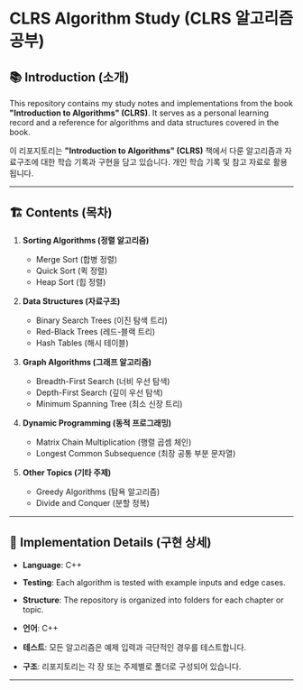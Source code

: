 # CLRS Algorithm Study (CLRS 알고리즘 공부)

## 📚 Introduction (소개)

This repository contains my study notes and implementations from the book **"Introduction to Algorithms" (CLRS)**. It serves as a personal learning record and a reference for algorithms and data structures covered in the book.

이 리포지토리는 **"Introduction to Algorithms" (CLRS)** 책에서 다룬 알고리즘과 자료구조에 대한 학습 기록과 구현을 담고 있습니다. 개인 학습 기록 및 참고 자료로 활용됩니다.

---

## 🏗️ Contents (목차)

1. **Sorting Algorithms (정렬 알고리즘)**
   - Merge Sort (합병 정렬)
   - Quick Sort (퀵 정렬)
   - Heap Sort (힙 정렬)

2. **Data Structures (자료구조)**
   - Binary Search Trees (이진 탐색 트리)
   - Red-Black Trees (레드-블랙 트리)
   - Hash Tables (해시 테이블)

3. **Graph Algorithms (그래프 알고리즘)**
   - Breadth-First Search (너비 우선 탐색)
   - Depth-First Search (깊이 우선 탐색)
   - Minimum Spanning Tree (최소 신장 트리)

4. **Dynamic Programming (동적 프로그래밍)**
   - Matrix Chain Multiplication (행렬 곱셈 체인)
   - Longest Common Subsequence (최장 공통 부분 문자열)

5. **Other Topics (기타 주제)**
   - Greedy Algorithms (탐욕 알고리즘)
   - Divide and Conquer (분할 정복)

---

## 🔧 Implementation Details (구현 상세)

- **Language**: C++
- **Testing**: Each algorithm is tested with example inputs and edge cases.
- **Structure**: The repository is organized into folders for each chapter or topic.

- **언어**: C++
- **테스트**: 모든 알고리즘은 예제 입력과 극단적인 경우를 테스트합니다.
- **구조**: 리포지토리는 각 장 또는 주제별로 폴더로 구성되어 있습니다.

---